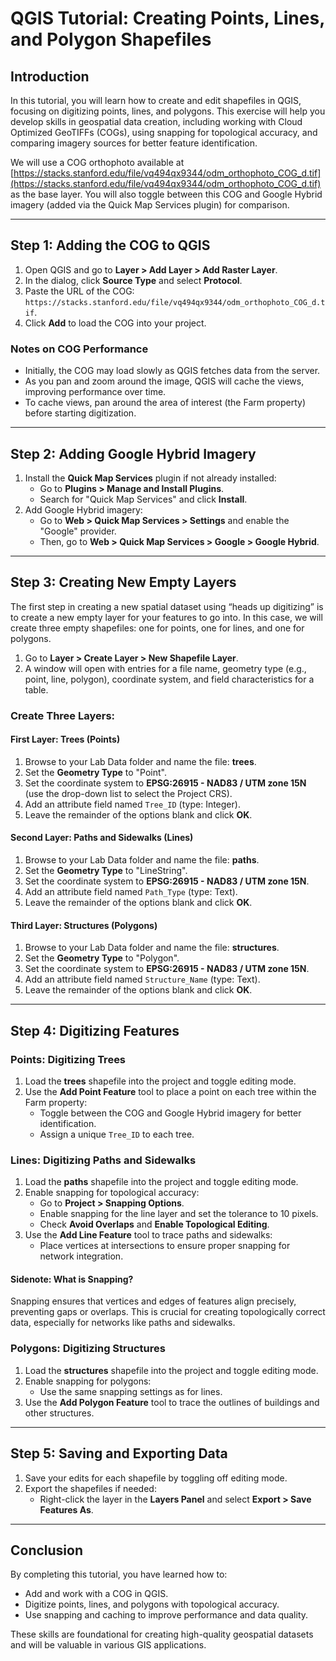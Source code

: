 # QGIS Tutorial: Creating Points, Lines, and Polygon Shapefiles

## Introduction

In this tutorial, you will learn how to create and edit shapefiles in QGIS, focusing on digitizing points, lines, and polygons. This exercise will help you develop skills in geospatial data creation, including working with Cloud Optimized GeoTIFFs (COGs), using snapping for topological accuracy, and comparing imagery sources for better feature identification.

We will use a COG orthophoto available at [https://stacks.stanford.edu/file/vq494qx9344/odm_orthophoto_COG_d.tif](https://stacks.stanford.edu/file/vq494qx9344/odm_orthophoto_COG_d.tif) as the base layer. You will also toggle between this COG and Google Hybrid imagery (added via the Quick Map Services plugin) for comparison.

---

## Step 1: Adding the COG to QGIS

1. Open QGIS and go to **Layer > Add Layer > Add Raster Layer**.
2. In the dialog, click **Source Type** and select **Protocol**.
3. Paste the URL of the COG:  
   `https://stacks.stanford.edu/file/vq494qx9344/odm_orthophoto_COG_d.tif`.
4. Click **Add** to load the COG into your project.

### Notes on COG Performance
- Initially, the COG may load slowly as QGIS fetches data from the server.
- As you pan and zoom around the image, QGIS will cache the views, improving performance over time.
- To cache views, pan around the area of interest (the Farm property) before starting digitization.

---

## Step 2: Adding Google Hybrid Imagery

1. Install the **Quick Map Services** plugin if not already installed:
   - Go to **Plugins > Manage and Install Plugins**.
   - Search for "Quick Map Services" and click **Install**.
2. Add Google Hybrid imagery:
   - Go to **Web > Quick Map Services > Settings** and enable the "Google" provider.
   - Then, go to **Web > Quick Map Services > Google > Google Hybrid**.

---

## Step 3: Creating New Empty Layers

The first step in creating a new spatial dataset using “heads up digitizing” is to create a new empty layer for your features to go into. In this case, we will create three empty shapefiles: one for points, one for lines, and one for polygons.

1. Go to **Layer > Create Layer > New Shapefile Layer**.
2. A window will open with entries for a file name, geometry type (e.g., point, line, polygon), coordinate system, and field characteristics for a table.

### Create Three Layers:

#### First Layer: Trees (Points)
1. Browse to your Lab Data folder and name the file: **trees**.
2. Set the **Geometry Type** to "Point".
3. Set the coordinate system to **EPSG:26915 - NAD83 / UTM zone 15N** (use the drop-down list to select the Project CRS).
4. Add an attribute field named `Tree_ID` (type: Integer).
5. Leave the remainder of the options blank and click **OK**.

#### Second Layer: Paths and Sidewalks (Lines)
1. Browse to your Lab Data folder and name the file: **paths**.
2. Set the **Geometry Type** to "LineString".
3. Set the coordinate system to **EPSG:26915 - NAD83 / UTM zone 15N**.
4. Add an attribute field named `Path_Type` (type: Text).
5. Leave the remainder of the options blank and click **OK**.

#### Third Layer: Structures (Polygons)
1. Browse to your Lab Data folder and name the file: **structures**.
2. Set the **Geometry Type** to "Polygon".
3. Set the coordinate system to **EPSG:26915 - NAD83 / UTM zone 15N**.
4. Add an attribute field named `Structure_Name` (type: Text).
5. Leave the remainder of the options blank and click **OK**.

---

## Step 4: Digitizing Features

### Points: Digitizing Trees
1. Load the **trees** shapefile into the project and toggle editing mode.
2. Use the **Add Point Feature** tool to place a point on each tree within the Farm property:
   - Toggle between the COG and Google Hybrid imagery for better identification.
   - Assign a unique `Tree_ID` to each tree.

### Lines: Digitizing Paths and Sidewalks
1. Load the **paths** shapefile into the project and toggle editing mode.
2. Enable snapping for topological accuracy:
   - Go to **Project > Snapping Options**.
   - Enable snapping for the line layer and set the tolerance to 10 pixels.
   - Check **Avoid Overlaps** and **Enable Topological Editing**.
3. Use the **Add Line Feature** tool to trace paths and sidewalks:
   - Place vertices at intersections to ensure proper snapping for network integration.

#### Sidenote: What is Snapping?
Snapping ensures that vertices and edges of features align precisely, preventing gaps or overlaps. This is crucial for creating topologically correct data, especially for networks like paths and sidewalks.

### Polygons: Digitizing Structures
1. Load the **structures** shapefile into the project and toggle editing mode.
2. Enable snapping for polygons:
   - Use the same snapping settings as for lines.
3. Use the **Add Polygon Feature** tool to trace the outlines of buildings and other structures.

---

## Step 5: Saving and Exporting Data

1. Save your edits for each shapefile by toggling off editing mode.
2. Export the shapefiles if needed:
   - Right-click the layer in the **Layers Panel** and select **Export > Save Features As**.

---

## Conclusion

By completing this tutorial, you have learned how to:
- Add and work with a COG in QGIS.
- Digitize points, lines, and polygons with topological accuracy.
- Use snapping and caching to improve performance and data quality.

These skills are foundational for creating high-quality geospatial datasets and will be valuable in various GIS applications.
